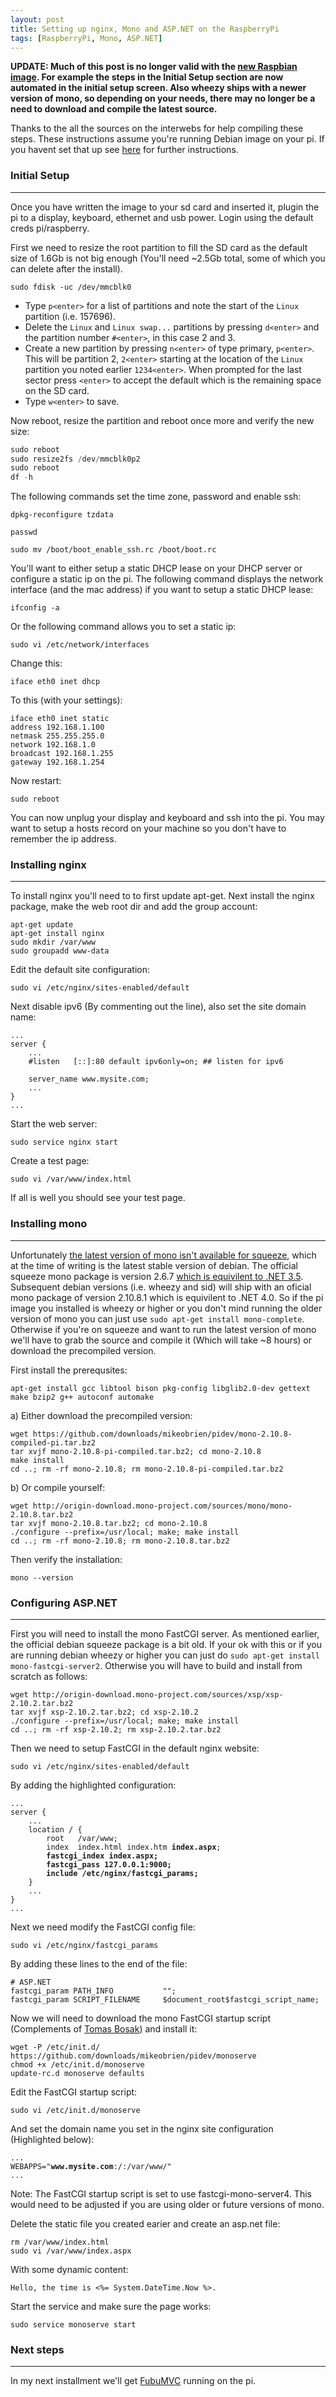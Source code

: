 ```yaml
---
layout: post
title: Setting up nginx, Mono and ASP.NET on the RaspberryPi
tags: [RaspberryPi, Mono, ASP.NET]
---
```


**UPDATE: Much of this post is no longer valid with the [new Raspbian image](http://www.raspberrypi.org/downloads). For example the steps in the Initial Setup section are now automated in the initial setup screen. Also wheezy ships with a newer version of mono, so depending on your needs, there may no longer be a need to download and compile the latest source.**

Thanks to the all the sources on the interwebs for help compiling these steps. These instructions assume you're running Debian image on your pi. If you havent set that up see [here](http://www.raspberrypi.org/downloads) for further instructions. 

### Initial Setup ###
--------

Once you have written the image to your sd card and inserted it, plugin the pi to a display, keyboard, ethernet and usb power. Login using the default creds pi/raspberry. 

First we need to resize the root partition to fill the SD card as the default size of 1.6Gb is not big enough (You'll need ~2.5Gb total, some of which you can delete after the install). 

    sudo fdisk -uc /dev/mmcblk0
    
* Type `p<enter>` for a list of partitions and note the start of the `Linux` partition (i.e. 157696). 
* Delete the `Linux` and `Linux swap...` partitions by pressing `d<enter>` and the partition number `#<enter>`, in this case 2 and 3.
* Create a new partition by pressing `n<enter>` of type primary, `p<enter>`. This will be partition 2, `2<enter>` starting at the location of the `Linux` partition you noted earlier `1234<enter>`. When prompted for the last sector press `<enter>` to accept the default which is the remaining space on the SD card.
* Type `w<enter>` to save.

Now reboot, resize the partition and reboot once more and verify the new size:

```csharp
sudo reboot
sudo resize2fs /dev/mmcblk0p2
sudo reboot
df -h
```

The following commands set the time zone, password and enable ssh:

    dpkg-reconfigure tzdata

    passwd
    
    sudo mv /boot/boot_enable_ssh.rc /boot/boot.rc

You'll want to either setup a static DHCP lease on your DHCP server or configure a static ip on the pi. The following command displays the network interface (and the mac address) if you want to setup a static DHCP lease:

    ifconfig -a
    
Or the following command allows you to set a static ip:

    sudo vi /etc/network/interfaces
    
Change this:

    iface eth0 inet dhcp
    
To this (with your settings):

    iface eth0 inet static
    address 192.168.1.100
    netmask 255.255.255.0
    network 192.168.1.0
    broadcast 192.168.1.255
    gateway 192.168.1.254

Now restart:

    sudo reboot

You can now unplug your display and keyboard and ssh into the pi. You may want to setup a hosts record on your machine so you don't have to remember the ip address.

### Installing nginx ###
-------

To install nginx you'll need to to first update apt-get. Next install the nginx package, make the web root dir and add the group account:

    apt-get update
    apt-get install nginx
    sudo mkdir /var/www
    sudo groupadd www-data

Edit the default site configuration:

    sudo vi /etc/nginx/sites-enabled/default

Next disable ipv6 (By commenting out the line), also set the site domain name:

    ...
    server {
        ...
        #listen   [::]:80 default ipv6only=on; ## listen for ipv6
        
        server_name www.mysite.com;
        ...
    }
    ...
    
Start the web server:
    
    sudo service nginx start
    
Create a test page:

    sudo vi /var/www/index.html
    
If all is well you should see your test page.

### Installing mono ###
-------

Unfortunately [the latest version of mono isn't available for squeeze](http://mono-project.com/DistroPackages/Debian), which at the time of writing is the latest stable version of debian. The official squeeze mono package is version 2.6.7 [which is equivilent to .NET 3.5](http://en.wikipedia.org/wiki/Mono_%28software%29#History). Subsequent debian versions (i.e. wheezy and sid) will ship with an oficial mono package of version 2.10.8.1 which is equivilent to .NET 4.0. So if the pi image you installed is wheezy or higher or you don't mind running the older version of mono you can just use `sudo apt-get install mono-complete`. Otherwise if you're on squeeze and want to run the latest version of mono we'll have to grab the source and compile it (Which will take ~8 hours) or download the precompiled version.

First install the prerequsites:

    apt-get install gcc libtool bison pkg-config libglib2.0-dev gettext make bzip2 g++ autoconf automake

a) Either download the precompiled version:

    wget https://github.com/downloads/mikeobrien/pidev/mono-2.10.8-compiled-pi.tar.bz2
    tar xvjf mono-2.10.8-pi-compiled.tar.bz2; cd mono-2.10.8
    make install
    cd ..; rm -rf mono-2.10.8; rm mono-2.10.8-pi-compiled.tar.bz2

b) Or compile yourself:

    wget http://origin-download.mono-project.com/sources/mono/mono-2.10.8.tar.bz2
    tar xvjf mono-2.10.8.tar.bz2; cd mono-2.10.8
    ./configure --prefix=/usr/local; make; make install
    cd ..; rm -rf mono-2.10.8; rm mono-2.10.8.tar.bz2

Then verify the installation:

    mono --version

### Configuring ASP.NET ###
-------

First you will need to install the mono FastCGI server. As mentioned earlier, the official debian squeeze package is a bit old. If your ok with this or if you are running debian wheezy or higher you can just do `sudo apt-get install mono-fastcgi-server2`. Otherwise you will have to build and install from scratch as follows:

    wget http://origin-download.mono-project.com/sources/xsp/xsp-2.10.2.tar.bz2
    tar xvjf xsp-2.10.2.tar.bz2; cd xsp-2.10.2
    ./configure --prefix=/usr/local; make; make install
    cd ..; rm -rf xsp-2.10.2; rm xsp-2.10.2.tar.bz2
    
Then we need to setup FastCGI in the default nginx website:

    sudo vi /etc/nginx/sites-enabled/default

By adding the highlighted configuration:

<pre><code>...
server {
    ...
    location / {
        root   /var/www;
        index  index.html index.htm <b>index.aspx</b>;
        <b>fastcgi_index index.aspx;
        fastcgi_pass 127.0.0.1:9000;
        include /etc/nginx/fastcgi_params;</b>
    }
    ...
}
...
</code></pre>

Next we need modify the FastCGI config file:

    sudo vi /etc/nginx/fastcgi_params

By adding these lines to the end of the file:

    # ASP.NET
    fastcgi_param PATH_INFO           "";
    fastcgi_param SCRIPT_FILENAME     $document_root$fastcgi_script_name;

Now we will need to download the mono FastCGI startup script (Complements of [Tomas Bosak](http://yojimbo87.github.com)) and install it:

    wget -P /etc/init.d/ https://github.com/downloads/mikeobrien/pidev/monoserve
    chmod +x /etc/init.d/monoserve
    update-rc.d monoserve defaults
    
Edit the FastCGI startup script:

    sudo vi /etc/init.d/monoserve

And set the domain name you set in the nginx site configuration (Highlighted below):

<pre><code>...
WEBAPPS="<b>www.mysite.com</b>:/:/var/www/"
...
</code></pre>

Note: The FastCGI startup script is set to use fastcgi-mono-server4. This would need to be adjusted if you are using older or future versions of mono.

Delete the static file you created earier and create an asp.net file:

    rm /var/www/index.html
    sudo vi /var/www/index.aspx
    
With some dynamic content:

    Hello, the time is <%= System.DateTime.Now %>.
    
Start the service and make sure the page works:

    sudo service monoserve start
    
### Next steps ###
-------

In my next installment we'll get [FubuMVC](http://mvc.fubu-project.org/) running on the pi.
